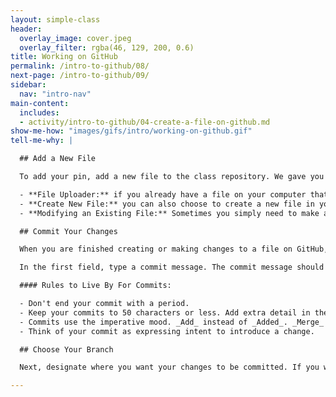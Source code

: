 ```yaml
---
layout: simple-class
header:
  overlay_image: cover.jpeg
  overlay_filter: rgba(46, 129, 200, 0.6)
title: Working on GitHub
permalink: /intro-to-github/08/
next-page: /intro-to-github/09/
sidebar:
  nav: "intro-nav"
main-content:
  includes:
  - activity/intro-to-github/04-create-a-file-on-github.md
show-me-how: "images/gifs/intro/working-on-github.gif"
tell-me-why: |

  ## Add a New File

  To add your pin, add a new file to the class repository. We gave you specific instructions above, but first consider some of the helpful ways GitHub allows you to add files to your projects.

  - **File Uploader:** if you already have a file on your computer that you would like to add to your repository, simply drag and drop it in to the repository window on GitHub.
  - **Create New File:** you can also choose to create a new file in your repository by clicking the **Create New File** button. This opens a simple, web-based file editor. First, provide a file name with the appropriate file extension. The file extension will tell GitHub how to render your content.
  - **Modifying an Existing File:** Sometimes you simply need to make a change to an existing file. If this is the case, navigate to the file using the file directory in the Code tab. Once you have opened the file, click the pencil icon in the top right to open the file in edit mode.

  ## Commit Your Changes

  When you are finished creating or making changes to a file on GitHub, scroll to the bottom of the page. There, find a **Commit new file** section.

  In the first field, type a commit message. The commit message should briefly tell others about the changes you are introducing to the file.

  #### Rules to Live By For Commits:

  - Don't end your commit with a period.
  - Keep your commits to 50 characters or less. Add extra detail in the extended description window, if necessary. This is located just below the subject line.
  - Commits use the imperative mood. _Add_ instead of _Added_. _Merge_ instead of _Merged_.
  - Think of your commit as expressing intent to introduce a change.

  ## Choose Your Branch

  Next, designate where you want your changes to be committed. If you were on your branch when you clicked the **Create New File** button, GitHub will prompt you to commit directly to that branch. But, if you forgot to create a new branch, you can do it now.

---
```

